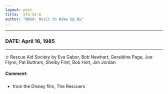 ```yaml
---
layout: post
title:  STS-51-D
author: "NASA: Music to Wake Up By"
---
```


----
### DATE: April 16, 1985
----
✫ Rescue Aid Society by Eva Gabor, Bob Newhart, Geraldine Page, Joe Flynn, Pat Buttram, Shelby Flint, Bob Holt, Jim Jordan

##### Comment:
* from the Disney film, The Rescuers
